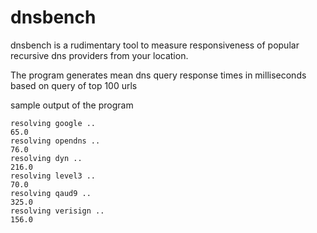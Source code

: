 # dnsbench

dnsbench is a rudimentary tool to measure responsiveness of popular recursive dns providers from your location.

The program generates mean dns query response times in milliseconds based on query of top 100 urls

sample output of the program
```
resolving google ..
65.0
resolving opendns ..
76.0
resolving dyn ..
216.0
resolving level3 ..
70.0
resolving qaud9 ..
325.0
resolving verisign ..
156.0
```
